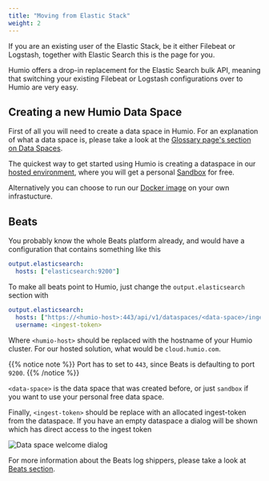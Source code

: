 ```yaml
---
title: "Moving from Elastic Stack"
weight: 2
---
```


If you are an existing user of the Elastic Stack, be it either Filebeat or Logstash, together with Elastic Search this is the page for you.

Humio offers a drop-in replacement for the Elastic Search bulk API, meaning that switching your existing Filebeat or Logstash configurations over to Humio are very easy.

## Creating a new Humio Data Space

First of all you will need to create a data space in Humio. For an explanation of what a data space is, please take a look at the [Glossary page's section on Data Spaces](/glossary/#data-spaces).

The quickest way to get started using Humio is creating a dataspace in our [hosted environment](https://cloud.humio.com), where you will get a personal [Sandbox](https://cloud.humio.com/sandbox) for free.

Alternatively you can choose to run our [Docker image](/operation/installation/) on your own infrastucture.

## Beats

You probably know the whole Beats platform already, and would have a configuration that contains something like this

```yaml
output.elasticsearch:
  hosts: ["elasticsearch:9200"]
```

To make all beats point to Humio, just change the `output.elasticsearch` section with

```yaml
output.elasticsearch:
  hosts: ["https://<humio-host>:443/api/v1/dataspaces/<data-space>/ingest/elasticsearch"]
  username: <ingest-token>
```

Where `<humio-host>` should be replaced with the hostname of your Humio cluster. For our hosted solution, what would be `cloud.humio.com`.

{{% notice note %}}
Port has to set to `443`, since Beats is defaulting to port `9200`.
{{% /notice %}}

`<data-space>` is the data space that was created before, or just `sandbox` if you want to use your personal free data space.

Finally, `<ingest-token>` should be replace with an allocated ingest-token from the dataspace. If you have an empty dataspace a dialog will be shown which has direct access to the ingest token

![Data space welcome dialog](/images/dataspacewelcomewithingesttoken.png)

For more information about the Beats log shippers, please take a look at [Beats section](/sending_logs_to_humio/log_shippers/beats/).